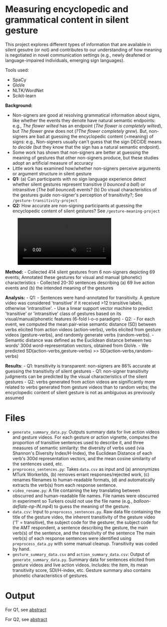 # Measuring encyclopedic and grammatical content in silent gesture

This project explores different types of information that are available in silent gesutre (or not) and contributes to our understanding of how meaning is negotiated in novel communication settings (e.g., newly deafened or language-impaired individuals, emerging sign languages).

Tools used:
- SpaCy
- GloVe
- NLTK/WordNet
- Scikit-learn

**Background:**
- Non-signers are good at resolving grammatical information about signs, like whether the events they denote have natural semantic endpoints: e.g., *The flower wilted* has an endpoint (*The flower is completely wilted*), but *The flower grew* does not (*?The flower completely grew*). But, non-signers are bad at guessing the encyclopedic content (=meaning) of signs: e.g., Non-signers usually can't guess that the sign DECIDE means *to decide* (but they know that the sign has a natural semantic endpoint). 
- Some work has shown that non-signers are better at guessing the meaning of gestures that other non-signers produce, but these studies adopt an artificial measure of accuracy
- Little work has examined how/whether non-signers perceive arguments or argument structure in silent gesture
- **Q1:** (a) Can participants with no sign language experience detect whether silent gestures represent transitive (*I bounced a ball*) or intransitive (*The ball bounced*) events? (b) Do visual characteristics of the gestures guide non-signer's perception of transitivity?; See `/gesture-transitivity-project`
- **Q2:** How accurate are non-signing participants at guessing the encyclopedic content of silent gestures? See `/gesture-meaning-project`

<!-- blank line -->
<figure class="video_container">
  <video controls="true" allowfullscreen="true">
    <source src="../video/DECIDE_1.mp4" type="video/mp4">
  </video>
</figure>
<!-- blank line -->

**Method:** 
    - Collected 414 silent gestures from 6 non-signers depicting 69 events; Annotated these gestures for visual and manual (phonetic) characteristics
    - Collected 20-30 sentences describing (a) 69 live action events and (b) the intended meaning of the gestures 

**Analysis:** 
    -  Q1:
        -  Sentences were hand-annotated for transitivity. A gesture video was considered 'transitive' if it received >12 transitive labels, otherwise 'intransitive'. 
        -  Use a linear support vector machine to predict 'transitive' or 'intransitive' class of gestures based on its visual/manual/phonetic features (6-fold l-o-o paradigm)
    - Q2: 
      - For each event, we computed the mean pair-wise semantic distance (SD) between verbs elicited from action videos (action-verbs), verbs elicited from gesture videos (gesture-verbs), and randomly generate verbs (random-verbs). 
      - Semantic distance was defined as the Euclidean distance between two words' 300d word-representation vectors, obtained from GloVe.
      - We predicted SD(action-verbs,gesture-verbs) >> SD(action-verbs,random-verbs)
 
 **Results**:
    - Q1: transitivity is transparent: non-signers are 86% accurate at guessing the transitivity of silent gestures
    - Q1: non-signer transitivity judgments can be predicted by the visual characteristics of the silent gestures
    - Q2: verbs generated from action videos are significantly more related to verbs generated from gesture videos than to random verbs; the encyclopedic content of silent gesture is not as ambiguous as previously assumed

# Files
 - `generate_summary_data.py`: Outputs summary data for live action videos and gesture videos.  For each gesture or action vignette, computes the proportion of transitive sentences used to describe it, and three measures of semantic similarity: the diversity of verbs used (via Shannon's Diversity Index/H-Index), the Euclidean Distance of each verb's 300d representation vectors, and the mean cosine similarity of the sentences used, etc. 
 - `preprocess_sentences.py`: Takes `data.csv` as input and (a) annonymizes MTurk WorkerIds, (b) removes errant responses/rejected work, (c) renames filenames to human-readable formats, (d) and automatically extracts the verb(s) from each response sentence.
 - `video_rename.py`: A file containing the key translating between obscurred and human-readable file names. File names were obscurred in experiment so Turkers could not use the file name (e.g., *balloon-deflate-np-IN.mp4*) to guess the meaning of the gesture.
 - `data.csv`: Input to `preprocess_sentences.py`. Raw data file containing the title of the gesture video, the inherent transitivity of the gesture video ('1' = transitive), the subject code for the gesturer, the subject code for the AMT respondent, a sentence describing the gesture, the main verb(s) of the sentence, and the transitivity of the sentence The main verb(s) of each response sentences were identified using `preprocess_data.py` with some manual cleanup. Transitivity was coded by hand. 
 - `gesture_summary_data.csv` and `action_summary_data.csv`: Output of `generate_summary_data.py`. Summary data for sentences elicited from gesture videos and live action videos. Includes: the item, its mean transitivity score, SDI/H-index, etc. Gesture summary also contains phonetic characteristics of gestures.

# Output
For Q1, see [abstract](https://c-huck.github.io/pdfs/CUNY2021.pdf)

For Q2, see [abstract](https://c-huck.github.io/pdfs/Mesuring_encyclopedic_content_in_silent_gesture.pdf)
